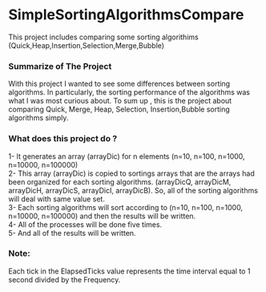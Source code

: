 # SimpleSortingAlgorithmsCompare
This project includes comparing some sorting algorithims (Quick,Heap,Insertion,Selection,Merge,Bubble)
### Summarize of The Project
With this project I wanted to see some differences between sorting algorithms. In particularly, the sorting performance of the algorithms was what I was most curious about. To sum up , this is the project about comparing Quick, Merge, Heap, Selection, Insertion,Bubble sorting algorithms simply.

### What does this project do ?
1- It generates an array (arrayDic) for n elements (n=10, n=100, n=1000, n=10000, n=100000)                                                 
2- This array (arrayDic) is copied to sortings arrays that are the arrays had been organized for each sorting algorithms. (arrayDicQ, arrayDicM, arrayDicH, arrayDicS, arrayDicI, arrayDicB). So, all of the sorting algorithms will deal with same value set.             
3- Each sorting algorithms will sort according to (n=10, n=100, n=1000, n=10000, n=100000) and then the results will be written.           
4- All of the processes will be done five times.                                                                                           
5- And all of the results will be written.                                                                                                  
### Note:
Each tick in the ElapsedTicks value represents the time interval equal to 1 second divided by the Frequency.

